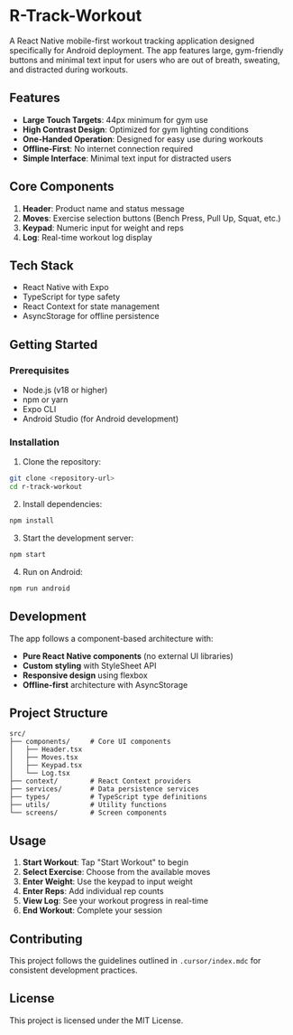 # R-Track-Workout

A React Native mobile-first workout tracking application designed specifically for Android deployment. The app features large, gym-friendly buttons and minimal text input for users who are out of breath, sweating, and distracted during workouts.

## Features

- **Large Touch Targets**: 44px minimum for gym use
- **High Contrast Design**: Optimized for gym lighting conditions
- **One-Handed Operation**: Designed for easy use during workouts
- **Offline-First**: No internet connection required
- **Simple Interface**: Minimal text input for distracted users

## Core Components

1. **Header**: Product name and status message
2. **Moves**: Exercise selection buttons (Bench Press, Pull Up, Squat, etc.)
3. **Keypad**: Numeric input for weight and reps
4. **Log**: Real-time workout log display

## Tech Stack

- React Native with Expo
- TypeScript for type safety
- React Context for state management
- AsyncStorage for offline persistence

## Getting Started

### Prerequisites

- Node.js (v18 or higher)
- npm or yarn
- Expo CLI
- Android Studio (for Android development)

### Installation

1. Clone the repository:
```bash
git clone <repository-url>
cd r-track-workout
```

2. Install dependencies:
```bash
npm install
```

3. Start the development server:
```bash
npm start
```

4. Run on Android:
```bash
npm run android
```

## Development

The app follows a component-based architecture with:

- **Pure React Native components** (no external UI libraries)
- **Custom styling** with StyleSheet API
- **Responsive design** using flexbox
- **Offline-first** architecture with AsyncStorage

## Project Structure

```
src/
├── components/     # Core UI components
│   ├── Header.tsx
│   ├── Moves.tsx
│   ├── Keypad.tsx
│   └── Log.tsx
├── context/        # React Context providers
├── services/       # Data persistence services
├── types/          # TypeScript type definitions
├── utils/          # Utility functions
└── screens/        # Screen components
```

## Usage

1. **Start Workout**: Tap "Start Workout" to begin
2. **Select Exercise**: Choose from the available moves
3. **Enter Weight**: Use the keypad to input weight
4. **Enter Reps**: Add individual rep counts
5. **View Log**: See your workout progress in real-time
6. **End Workout**: Complete your session

## Contributing

This project follows the guidelines outlined in `.cursor/index.mdc` for consistent development practices.

## License

This project is licensed under the MIT License.
